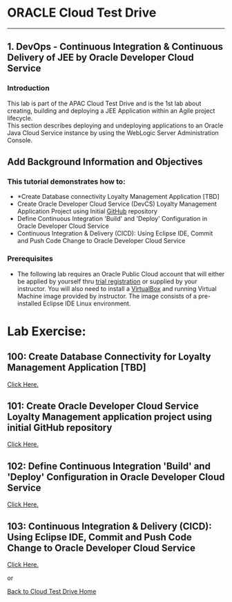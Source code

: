 # ORACLE Cloud Test Drive #
-----
## 1. DevOps - Continuous Integration & Continuous Delivery of JEE by Oracle Developer Cloud Service ##

### Introduction
This lab is part of the APAC Cloud Test Drive and is the 1st lab about creating, building and deploying a JEE Application within an Agile project lifecycle.  
This section describes deploying and undeploying applications to an Oracle Java Cloud Service instance by using the WebLogic Server Administration Console.


## **Add Background Information and Objectives** ##


### This tutorial demonstrates how to:
- *Create Database connectivity Loyalty Management Application [TBD]
- Create Oracle Developer Cloud Service (DevCS) Loyalty Management Application Project using Initial [GitHub](https://github.com) repository
- Define Continuous Integration 'Build' and 'Deploy' Configuration in Oracle Developer Cloud Service 
- Continuous Integration & Delivery (CICD): Using Eclipse IDE, Commit and Push Code Change to Oracle Developer Cloud Service

### Prerequisites

- The following lab requires an Oracle Public Cloud account that will either be applied by yourself thru [trial registration](https://cloud.oracle.com/en_US/tryit) or supplied by your instructor. You will also need to install a [VirtualBox](https://www.virtualbox.org/) and running Virtual Machine image provided by instructor. The image consists of a pre-installed Eclipse IDE Linux environment.

# Lab Exercise:

## 100: Create Database Connectivity for Loyalty Management Application [TBD]

[Click Here.](100-JavaAppsLab.md)

## 101: Create Oracle Developer Cloud Service Loyalty Management application project using initial GitHub repository

[Click Here.](101-JavaAppsLab.md)

## 102: Define Continuous Integration 'Build' and 'Deploy' Configuration in Oracle Developer Cloud Service

[Click Here.](102-JavaAppsLab.md)

## 103: Continuous Integration & Delivery (CICD): Using Eclipse IDE, Commit and Push Code Change to Oracle Developer Cloud Service

[Click Here.](103-JavaAppsLab.md)

or

[Back to Cloud Test Drive Home](../README.md)
